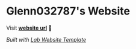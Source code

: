 
# Glenn032787's Website

Visit **[website url](#)** 🚀

_Built with [Lab Website Template](https://greene-lab.gitbook.io/lab-website-template-docs)_

